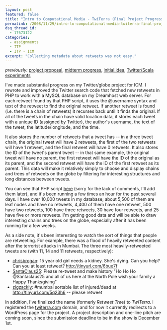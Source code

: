 ```yaml
---
layout: post
featured: false
title: "Intro to Computational Media - TwiTerra (Final Project Progress)"
permalink: /2008/11/29/intro-to-computational-media-twiterra-final-project-progress/
dsq_thread_id:
  - 17673122
categories:
  - assignments
  - ITP
  - ITP - ICM
excerpt: "Collecting metadata about retweets was not easy."
---
```

*previously:* [project proposal][1], [midterm progress][2], [initial idea][3], [Twitter/Scala experiments][4] 

I've made substantial progress on my Twitter/globe project for ICM. I rewrote and improved the Twitter search code that fetched new retweets in PHP to work with a MySQL database on my Dreamhost web server. For each retweet found by that PHP script, it uses the @username syntax and text of the retweet to find the original retweet. If another retweet is found (i.e. there is a chain of retweets) it recurses back until it finds the original. If all of the tweets in the chain have valid location data, it stores each tweet with a unique ID (assigned by Twitter), the author's username, the text of the tweet, the latitude/longitude, and the time.

It also stores the number of retweets that a tweet has -- in a three tweet chain, the original tweet will have 2 retweets, the first of the two retweets will have 1 retweet, and the final retweet will have 0 retweets. It also stores the ID of the tweet's parent tweet -- in that same example, the original tweet will have no parent, the first retweet will have the ID of the original as its parent, and the second retweet will have the ID of the first retweet as its parent. This data will make it relatively simply to choose and display chains and trees of retweets on the globe by filtering for interesting structures and long distances between tweets.

You can see that PHP script [here][5] (sorry for the lack of comments, I'll add them later), and it's been running a few times an hour for the past several days. I have over 10,000 tweets in my database; about 5,500 of them are leaf nodes and have no retweets, 4,400 of them have one retweet, 500 have two retweets, 100 have three retweets, 30 have four retweets, and 25 have five or more retweets. I'm getting good data and will be able to draw interesting chains and trees on the globe, especially after it has been running for a few weeks.

As a side note, it's been interesting to watch the sort of things that people are retweeting. For example, there was a flood of heavily retweeted content after the terrorist attacks in Mumbai. The three most heavily-retweeted tweets are (with 11, 14 and 11 retweets, respectively):

 * [chrisbrogan][6]: 15 year old girl needs a kidney. She's dying. Can you help? Can you at least retweet? http://tinyurl.com/6bue7f
 * [SantaClaus25][7]: Please re-tweet and make history "Ho Ho Ho @Santaclaus25 and all of us here at the North Pole wish your family a Happy Thanksgiving" 
 * [zigzackly][8]: #mumbai sortable list of injured/dead at http://tinyurl.com/5q23h6 -- please retweet

In addition, I've finalized the name (formerly *Retweet Tre*e) to *TwiTerra*. I registered the [twiterra.com][9] domain, and for now it currently redirects to a WordPress page for the project. A project description and one-line pitch are coming soon, since the submission deadline to be in the show is December 1st.

 [1]: /2008/11/05/intro-to-computational-media-retweet-tree-final-project-proposal/
 [2]: /2008/10/23/intro-to-computational-media-midterm-part-2/
 [3]: /2008/10/15/intro-to-computational-media-midterm-part-1/
 [4]: /2008/10/09/intro-to-computational-media-hw5-2/
 [5]: /projects/fall08/icm/final/getNewRetweets.txt
 [6]: http://twitter.com/chrisbrogan/status/1021173086
 [7]: http://twitter.com/SantaClaus25/status/1026310893
 [8]: http://twitter.com/zigzackly/status/1026615643
 [9]: http://twiterra.com
